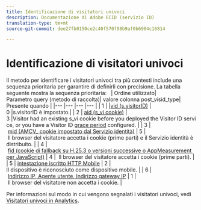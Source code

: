 ```yaml
---
title: Identificazione di visitatori univoci
description: Documentazione di Adobe ECID (servizio ID)
translation-type: tm+mt
source-git-commit: dee27fb0150ce2c40f570f98b9af0b6904c16814

---
```



# Identificazione di visitatori univoci

Il metodo per identificare i visitatori univoci tra più contesti include una sequenza prioritaria per garantire di definirli con precisione. La tabella seguente mostra la sequenza prioritaria:
 
| Ordine utilizzato| Parametro query (metodo di raccolta)| valore colonna post_visid_type| Presente quando |
|--- |--- |--- |--- |
| 1 | |[vid (s.visitorID)](https://marketing.adobe.com/resources/help/it_IT/sc/implement/visid_custom.html) | 0 |s.visitorID è impostato.|
| 2 | [aid (s_vi cookie)](https://marketing.adobe.com/resources/help/it_IT/sc/implement/visid_analytics.html) | 3 |Visitor had an existing s_vi cookie before you deployed the Visitor ID service, or you have a Visitor ID [grace period](https://marketing.adobe.com/resources/help/it_IT/mcvid/mcvid_grace_period.html) configured. |
| 3 | [mid (AMCV_ cookie impostato dal Servizio identità)](https://marketing.adobe.com/resources/help/it_IT/mcvid/) | 5 | Il browser del visitatore accetta i cookie (prime parti) e il Servizio identità è distribuito. |
| 4 | [fid (cookie di fallback su H.25.3 o versioni successive o AppMeasurement per JavaScript)](https://marketing.adobe.com/resources/help/it_IT/sc/implement/visid_fallback.html) | 4 |
 Il browser del visitatore accetta i cookie (prime parti). |
| 5 | [intestazione iscritto HTTP Mobile](https://marketing.adobe.com/resources/help/it_IT/sc/implement/visid_mobile.html) | 2 |
Il dispositivo è riconosciuto come dispositivo mobile. |
| 6 | [Indirizzo IP, Agente utente, Indirizzo gateway IP](https://marketing.adobe.com/resources/help/it_IT/sc/implement/visid_fallback.html) | 1 | Il browser del visitatore non accetta i cookie. |

Per informazioni sul modo in cui vengono segnalati i visitatori univoci, vedi [Visitatori univoci in Analytics](https://docs.adobe.com/content/help/it-IT/analytics/components/variables/dimensions-reports/reports-unique-visitors-v15-dsc.translate.html).
